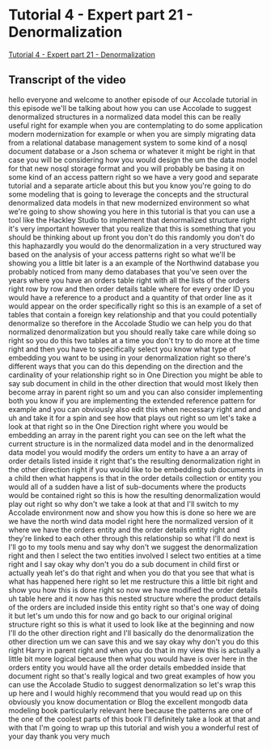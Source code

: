 
# Tutorial 4 - Expert part 21 - Denormalization

[Tutorial 4 - Expert part 21 - Denormalization](https://community.hackolade.com/slides/slide/denormalization-28?fullscreen=1)

## Transcript of the video

hello everyone and welcome to another episode of our Accolade tutorial in this episode we'll be talking about how you can use Accolade to suggest denormalized structures in a normalized data model this can be really useful right for example when you are contemplating to do some application modern modernization for example or when you are simply migrating data from a relational database management system to some kind of a nosql document database or a Json schema or whatever it might be right in that case you will be considering how you would design the um the data model for that new nosql storage format and you will probably be basing it on some kind of an access pattern right so we have a very good and separate tutorial and a separate article about this but you know you're going to do some modeling that is going to leverage the concepts and the structural denormalized data models in that new modernized environment so what we're going to show showing you here in this tutorial is that you can use a tool like the Hackley Studio to implement that denormalized structure right it's very important however that you realize that this is something that you should be thinking about up front you don't do this randomly you don't do this haphazardly you would do the denormalization in a very structured way based on the analysis of your access patterns right so what we'll be showing you a little bit later is a an example of the Northwind database you probably noticed from many demo databases that you've seen over the years where you have an orders table right with all the lists of the orders right row by row and then order details table where for every order ID you would have a reference to a product and a quantity of that order line as it would appear on the order specifically right so this is an example of a set of tables that contain a foreign key relationship and that you could potentially denormalize so therefore in the Accolade Studio we can help you do that normalized denormalization but you should really take care while doing so right so you do this two tables at a time you don't try to do more at the time right and then you have to specifically select you know what type of embedding you want to be using in your denormalization right so there's different ways that you can do this depending on the direction and the cardinality of your relationship right so in One Direction you might be able to say sub document in child in the other direction that would most likely then become array in parent right so um and you can also consider implementing both you know if you are implementing the extended reference pattern for example and you can obviously also edit this when necessary right and and uh and take it for a spin and see how that plays out right so um let's take a look at that right so in the One Direction right where you would be embedding an array in the parent right you can see on the left what the current structure is in the normalized data model and in the denormalized data model you would modify the orders um entity to have a an array of order details listed inside it right that's the resulting denormalization right in the other direction right if you would like to be embedding sub documents in a child then what happens is that in the order details collection or entity you would all of a sudden have a list of sub-documents where the products would be contained right so this is how the resulting denormalization would play out right so why don't we take a look at that and I'll switch to my Accolade environment now and show you how this is done so here we are we have the north wind data model right here the normalized version of it where we have the orders entity and the order details entity right and they're linked to each other through this relationship so what I'll do next is I'll go to my tools menu and say why don't we suggest the denormalization right and then I select the two entities involved I select two entities at a time right and I say okay why don't you do a sub document in child first or actually yeah let's do that right and when you do that you see that what is what has happened here right so let me restructure this a little bit right and show you how this is done right so now we have modified the order details uh table here and it now has this nested structure where the product details of the orders are included inside this entity right so that's one way of doing it but let's um undo this for now and go back to our original original structure right so this is what it used to look like at the beginning and now I'll do the other direction right and I'll basically do the denormalization the other direction um we can save this and we say okay why don't you do this right Harry in parent right and when you do that in my view this is actually a little bit more logical because then what you would have is over here in the orders entity you would have all the order details embedded inside that document right so that's really logical and two great examples of how you can use the Accolade Studio to suggest denormalization so let's wrap this up here and I would highly recommend that you would read up on this obviously you know documentation or Blog the excellent mongodb data modeling book particularly relevant here because the patterns are one of the one of the coolest parts of this book I'll definitely take a look at that and with that I'm going to wrap up this tutorial and wish you a wonderful rest of your day thank you very much